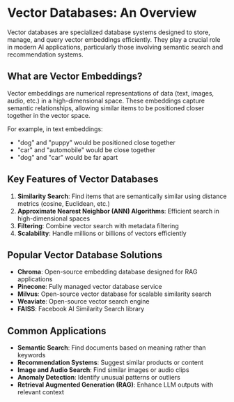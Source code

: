# Vector Databases: An Overview

Vector databases are specialized database systems designed to store, manage, and query vector embeddings efficiently. They play a crucial role in modern AI applications, particularly those involving semantic search and recommendation systems.

## What are Vector Embeddings?

Vector embeddings are numerical representations of data (text, images, audio, etc.) in a high-dimensional space. These embeddings capture semantic relationships, allowing similar items to be positioned closer together in the vector space.

For example, in text embeddings:
- "dog" and "puppy" would be positioned close together
- "car" and "automobile" would be close together
- "dog" and "car" would be far apart

## Key Features of Vector Databases

1. **Similarity Search**: Find items that are semantically similar using distance metrics (cosine, Euclidean, etc.)
2. **Approximate Nearest Neighbor (ANN) Algorithms**: Efficient search in high-dimensional spaces
3. **Filtering**: Combine vector search with metadata filtering
4. **Scalability**: Handle millions or billions of vectors efficiently

## Popular Vector Database Solutions

- **Chroma**: Open-source embedding database designed for RAG applications
- **Pinecone**: Fully managed vector database service
- **Milvus**: Open-source vector database for scalable similarity search
- **Weaviate**: Open-source vector search engine
- **FAISS**: Facebook AI Similarity Search library

## Common Applications

- **Semantic Search**: Find documents based on meaning rather than keywords
- **Recommendation Systems**: Suggest similar products or content
- **Image and Audio Search**: Find similar images or audio clips
- **Anomaly Detection**: Identify unusual patterns or outliers
- **Retrieval Augmented Generation (RAG)**: Enhance LLM outputs with relevant context 